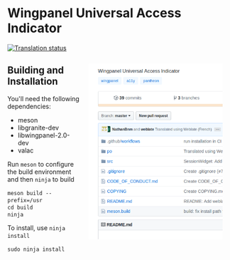 # Wingpanel Universal Access Indicator
[![Translation status](https://l10n.elementary.io/widgets/wingpanel/-/indicator-a11y/svg-badge.svg)](https://l10n.elementary.io/engage/wingpanel/?utm_source=widget)

<img width="60%" align="right" hspace="19" vspace="12" src="screenshot.png"></img>

## Building and Installation

You'll need the following dependencies:

* meson
* libgranite-dev
* libwingpanel-2.0-dev
* valac

Run `meson` to configure the build environment and then `ninja` to build

    meson build --prefix=/usr
    cd build
    ninja

To install, use `ninja install`

    sudo ninja install
